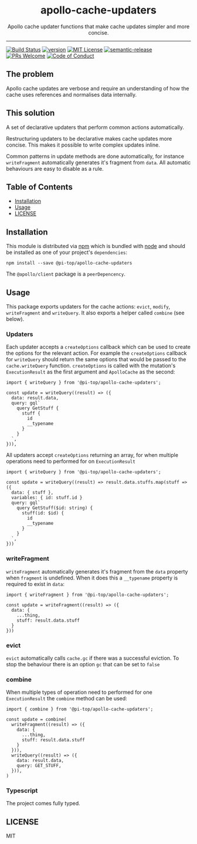 <div align="center">
<h1>apollo-cache-updaters</h1>

</a>

<p>Apollo cache updater functions that make cache updates simpler and more concise.</p>

</div>

<hr />

[![Build Status][build-badge]][build]
[![version][version-badge]][package]
[![MIT License][license-badge]][license]
[![semantic-release](https://img.shields.io/badge/%20%20%F0%9F%93%A6%F0%9F%9A%80-semantic--release-e10079.svg)](https://github.com/semantic-release/semantic-release)
[![PRs Welcome][prs-badge]][prs]
[![Code of Conduct][coc-badge]][coc]

## The problem

Apollo cache updates are verbose and require an understanding of how the cache
uses references and normalises data internally.

## This solution

A set of declarative updaters that perform common actions automatically.

Restructuring updaters to be declarative makes cache updates more concise. This
makes it possible to write complex updates inline.

Common patterns in update methods are done automatically, for instance
`writeFragment` automatically generates it's fragment from `data`. All automatic
behaviours are easy to disable as a rule.

## Table of Contents

<!-- START doctoc generated TOC please keep comment here to allow auto update -->
<!-- DON'T EDIT THIS SECTION, INSTEAD RE-RUN doctoc TO UPDATE -->

- [Installation](#installation)
- [Usage](#usage)
- [LICENSE](#license)

<!-- END doctoc generated TOC please keep comment here to allow auto update -->

## Installation

This module is distributed via [npm][npm] which is bundled with [node][node] and
should be installed as one of your project's `dependencies`:

```
npm install --save @pi-top/apollo-cache-updaters
```

The `@apollo/client` package is a `peerDepencency`.

## Usage

This package exports updaters for the cache actions: `evict`, `modify`,
`writeFragment` and `writeQuery`. It also exports a helper called `combine`
(see below).

### Updaters

Each updater accepts a `createOptions` callback which can be used to create the
options for the relevant action. For example the `createOptions` callback for
`writeQuery` should return the same options that would be passed to the
`cache.writeQuery` function. `createOptions` is called with the mutation's
`ExecutionResult` as the first argument and `ApolloCache` as the second:

```
import { writeQuery } from '@pi-top/apollo-cache-updaters';

const update = writeQuery((result) => ({
  data: result.data,
  query: gql`
    query GetStuff {
      stuff {
        id
        __typename
      }
    }
  `,
})),
```

All updaters accept `createOptions` returning an array, for when multiple
operations need to performed for on `ExecutionResult`

```
import { writeQuery } from '@pi-top/apollo-cache-updaters';

const update = writeQuery((result) => result.data.stuffs.map(stuff => ({
  data: { stuff },
  variables: { id: stuff.id }
  query: gql`
    query GetStuff($id: string) {
      stuff(id: $id) {
        id
        __typename
      }
    }
  `,
}))
```

### writeFragment

`writeFragment` automatically generates it's fragment from the `data` property
when `fragment` is undefined. When it does this a `__typename` property is
required to exist in `data`:

```
import { writeFragment } from '@pi-top/apollo-cache-updaters';

const update = writeFragment((result) => ({
  data: {
    ...thing,
    stuff: result.data.stuff
  }
}))
```

### evict

`evict` automatically calls `cache.gc` if there was a successful eviction. To
stop the behaviour there is an option `gc` that can be set to `false`

### combine

When multiple types of operation need to performed for one `ExecutionResult` the
`combine` method can be used:

```
import { combine } from '@pi-top/apollo-cache-updaters';

const update = combine(
  writeFragment((result) => ({
    data: {
      ...thing,
      stuff: result.data.stuff
    }
  })),
  writeQuery((result) => ({
    data: result.data,
    query: GET_STUFF,
  })),
)
```

### Typescript

The project comes fully typed.

## LICENSE

MIT

[npm]: https://www.npmjs.com/
[node]: https://nodejs.org
[build-badge]: https://github.com/pi-top/apollo-cache-updaters/workflows/apollo-cache-updaters/badge.svg
[build]: https://github.com/pi-top/apollo-cache-updaters/actions?query=branch%3Amaster+workflow%3Aapollo-cache-updaters
[version-badge]: https://img.shields.io/npm/v/@pi-top/apollo-cache-updaters.svg?style=flat-square
[package]: https://www.npmjs.com/package/@pi-top/apollo-cache-updaters
[downloads-badge]: https://img.shields.io/npm/dm/@pi-top/apollo-cache-updaters.svg?style=flat-square
[npmtrends]: http://www.npmtrends.com/@pi-top/apollo-cache-updaters
[license-badge]: https://img.shields.io/npm/l/@pi-top/apollo-cache-updaters.svg?style=flat-square
[license]: https://github.com/pi-top/apollo-cache-updaters/blob/master/LICENSE
[prs-badge]: https://img.shields.io/badge/PRs-welcome-brightgreen.svg?style=flat-square
[prs]: http://makeapullrequest.com
[coc-badge]: https://img.shields.io/badge/code%20of-conduct-ff69b4.svg?style=flat-square
[coc]: https://github.com/pi-top/apollo-cache-updaters/blob/master/other/CODE_OF_CONDUCT.md
